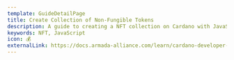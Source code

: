 ```yaml
---
template: GuideDetailPage
title: Create Collection of Non-Fungible Tokens
description: A guide to creating a NFT collection on Cardano with JavaScript.
keywords: NFT, JavaScript
icon: 💰
externalLink: https://docs.armada-alliance.com/learn/cardano-developer-guides/cardano-nft-collection-tutorial-coming-soon
---
```


<YoutubeVideo url="https://www.youtube.com/watch?v=6Ao98KdBACI" />